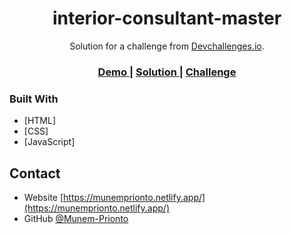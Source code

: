 <!-- Please update value in the {}  -->

<h1 align="center">interior-consultant-master</h1>

<div align="center">
   Solution for a challenge from  <a href="http://devchallenges.io" target="_blank">Devchallenges.io</a>.
</div>

<div align="center">
  <h3>
    <a href="https://interior-consultant-master-munemprionto.netlify.app">
      Demo
    </a>
    <span> | </span>
    <a href="https://github.com/Munem-Prionto/interior-consultant-master">
      Solution
    </a>
    <span> | </span>
    <a href="https://devchallenges.io/challenges/Jymh2b2FyebRTUljkNcb">
      Challenge
    </a>
  </h3>
</div>

### Built With

- [HTML]
- [CSS]
- [JavaScript]

## Contact

- Website [https://munemprionto.netlify.app/](https://munemprionto.netlify.app/)
- GitHub [@Munem-Prionto](https://github.com/Munem-Prionto)
